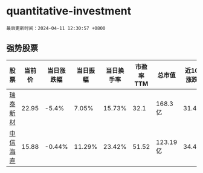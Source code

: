 # quantitative-investment

`最后更新时间：2024-04-11 12:30:57 +0800`

## 强势股票

|股票|当前价|当日涨跌幅|当日振幅|当日换手率|市盈率TTM|总市值|近10日涨跌幅|
|----|----|----|----|----|----|----|----|
|[瑞泰新材](https://xueqiu.com/S/SZ301238)|22.95|-5.4%|7.05%|15.73%|32.1|168.3亿|31.44%|
|[中信海直](https://xueqiu.com/S/SZ000099)|15.88|-0.44%|11.29%|23.42%|51.52|123.19亿|34.46%|
